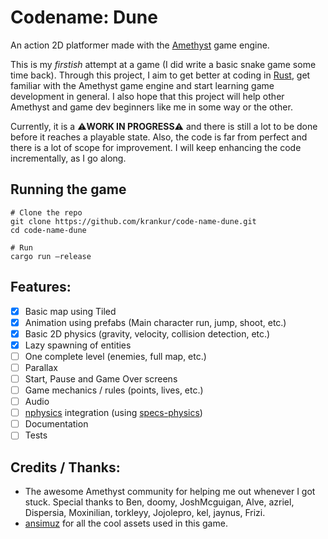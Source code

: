 # Codename: Dune
An action 2D platformer made with the [Amethyst](https://amethyst.rs/) game engine.

This is my *firstish* attempt at a game (I did write a basic snake game some time back). Through this project, I aim to get better at coding in [Rust](https://www.rust-lang.org/), get familiar with the Amethyst game engine and start learning game development in general. I also hope that this project will help other Amethyst and game dev beginners like me in some way or the other.

Currently, it is a :warning:**WORK IN PROGRESS**:warning: and there is still a lot to be done before it reaches a playable state. Also, the code is far from perfect and there is a lot of scope for improvement. I will keep enhancing the code incrementally, as I go along. 

## Running the game
```
# Clone the repo
git clone https://github.com/krankur/code-name-dune.git
cd code-name-dune

# Run
cargo run —release 
```

## Features:
- [x] Basic map using Tiled
- [x] Animation using prefabs (Main character run, jump, shoot, etc.)
- [x] Basic 2D physics (gravity, velocity, collision detection, etc.)
- [x] Lazy spawning of entities
- [ ] One complete level (enemies, full map, etc.)
- [ ] Parallax
- [ ] Start, Pause and Game Over screens
- [ ] Game mechanics / rules (points, lives, etc.)
- [ ] Audio
- [ ] [nphysics](https://nphysics.org/) integration (using [specs-physics](https://github.com/amethyst/specs-physics/))
- [ ] Documentation
- [ ] Tests

## Credits / Thanks:
- The awesome Amethyst community for helping me out whenever I got stuck. Special thanks to Ben, doomy, JoshMcguigan, Alve, azriel, Dispersia, Moxinilian, torkleyy, Jojolepro, kel, jaynus, Frizi.
- [ansimuz](https://ansimuz.itch.io/) for all the cool assets used in this game.
